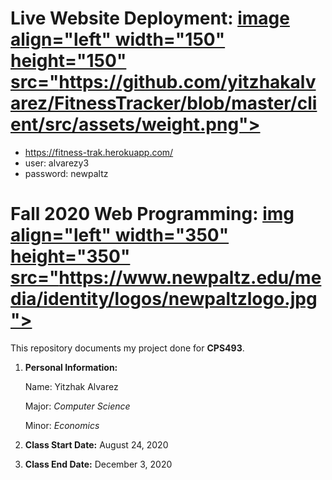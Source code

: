 # Live Website Deployment: <a href="https://fitness-trak.herokuapp.com/"> image align="left" width="150" height="150" src="https://github.com/yitzhakalvarez/FitnessTracker/blob/master/client/src/assets/weight.png"></a>
- https://fitness-trak.herokuapp.com/
- user: alvarezy3
- password: newpaltz


# Fall 2020 Web Programming: <a href="https://github.com/yitzhakalvarez/FitnessTracker"> img align="left" width="350" height="350" src="https://www.newpaltz.edu/media/identity/logos/newpaltzlogo.jpg"></a>

This repository documents my project done for **CPS493**.
1. **Personal Information:**

    Name: Yitzhak Alvarez
    
    Major: *Computer Science*
    
    Minor: *Economics*   
2. **Class Start Date:** August 24, 2020
3. **Class End Date:** December 3, 2020
